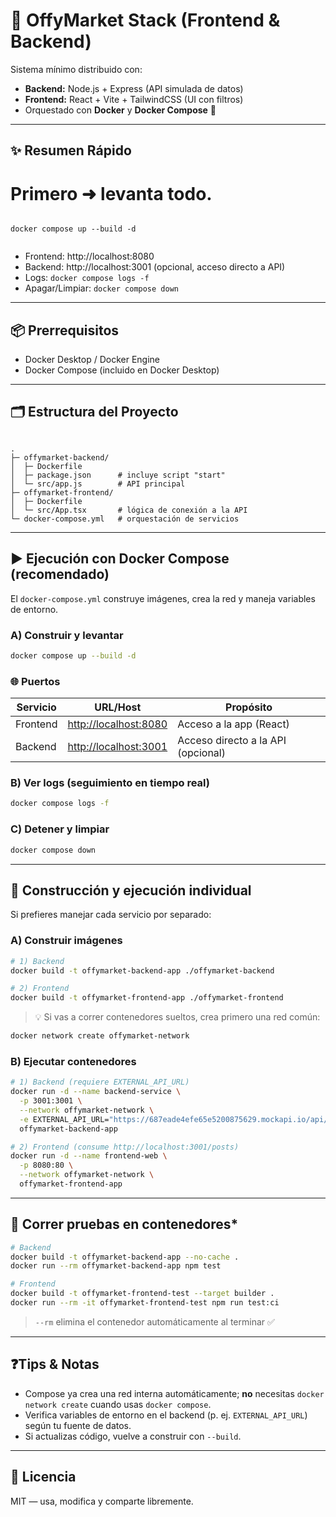 # 🚀 OffyMarket Stack (Frontend & Backend)

Sistema mínimo distribuido con:
- **Backend:** Node.js + Express (API simulada de datos)
- **Frontend:** React + Vite + TailwindCSS (UI con filtros)
- Orquestado con **Docker** y **Docker Compose** 🐳

---

## ✨ Resumen Rápido
# Primero ➜ levanta **todo**.
```

docker compose up --build -d 


````

- Frontend: http://localhost:8080  
- Backend:  http://localhost:3001 (opcional, acceso directo a API)
- Logs: `docker compose logs -f`  
- Apagar/Limpiar: `docker compose down`

---

## 📦 Prerrequisitos
- Docker Desktop / Docker Engine  
- Docker Compose (incluido en Docker Desktop)

---

## 🗂️ Estructura del Proyecto
```

.
├─ offymarket-backend/
│  ├─ Dockerfile
│  ├─ package.json      # incluye script "start"
│  └─ src/app.js        # API principal
├─ offymarket-frontend/
│  ├─ Dockerfile
│  └─ src/App.tsx       # lógica de conexión a la API
└─ docker-compose.yml   # orquestación de servicios

````

---

## ▶️ Ejecución con Docker Compose (recomendado)
El `docker-compose.yml` construye imágenes, crea la red y maneja variables de entorno.

### A) Construir y levantar
```bash
docker compose up --build -d
````

### 🌐 Puertos

| Servicio | URL/Host                                       | Propósito                          |
| -------- | ---------------------------------------------- | ---------------------------------- |
| Frontend | [http://localhost:8080](http://localhost:8080) | Acceso a la app (React)            |
| Backend  | [http://localhost:3001](http://localhost:3001) | Acceso directo a la API (opcional) |

### B) Ver logs (seguimiento en tiempo real)

```bash
docker compose logs -f
```

### C) Detener y limpiar

```bash
docker compose down
```

---

## 🧩 Construcción y ejecución **individual**

Si prefieres manejar cada servicio por separado:

### A) Construir imágenes

```bash
# 1) Backend
docker build -t offymarket-backend-app ./offymarket-backend

# 2) Frontend
docker build -t offymarket-frontend-app ./offymarket-frontend
```

> 💡 Si vas a correr contenedores sueltos, crea primero una red común:

```bash
docker network create offymarket-network
```

### B) Ejecutar contenedores

```bash
# 1) Backend (requiere EXTERNAL_API_URL)
docker run -d --name backend-service \
  -p 3001:3001 \
  --network offymarket-network \
  -e EXTERNAL_API_URL="https://687eade4efe65e5200875629.mockapi.io/api/v1/posts" \
  offymarket-backend-app

# 2) Frontend (consume http://localhost:3001/posts)
docker run -d --name frontend-web \
  -p 8080:80 \
  --network offymarket-network \
  offymarket-frontend-app
```

---

## 🧪 Correr pruebas en contenedores*

```bash
# Backend
docker build -t offymarket-backend-app --no-cache .
docker run --rm offymarket-backend-app npm test

# Frontend
docker build -t offymarket-frontend-test --target builder . 
docker run --rm -it offymarket-frontend-test npm run test:ci 
```

> `--rm` elimina el contenedor automáticamente al terminar ✅

---

## ❓Tips & Notas

* Compose ya crea una red interna automáticamente; **no** necesitas `docker network create` cuando usas `docker compose`.
* Verifica variables de entorno en el backend (p. ej. `EXTERNAL_API_URL`) según tu fuente de datos.
* Si actualizas código, vuelve a construir con `--build`.

---

## 🧾 Licencia

MIT — usa, modifica y comparte libremente.
